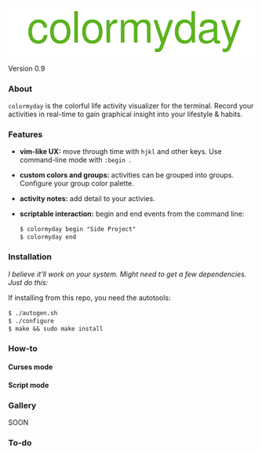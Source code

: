 ![title](colormyday.png)

Version 0.9

### About

`colormyday` is the colorful life activity visualizer for the terminal. Record your activities in real-time to gain graphical insight into your lifestyle & habits.


### Features

* **vim-like UX:** move through time with `hjkl` and other keys. Use command-line mode with `:begin `.
* **custom colors and groups:** activities can be grouped into groups. Configure your group color palette.
* **activity notes:** add detail to your activies.
* **scriptable interaction:** begin and end events from the command line:

	```
	$ colormyday begin "Side Project"
	$ colormyday end
	```


### Installation

*I believe it'll work on your system. Might need to get a few dependencies. Just do this:*

If installing from this repo, you need the autotools:

	$ ./autogen.sh
	$ ./configure
	$ make && sudo make install


### How-to

#### Curses mode


#### Script mode


### Gallery

SOON


### To-do



